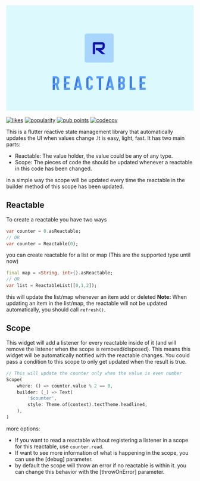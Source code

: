 ![logo](./assets/Name.jpg)

[![likes](https://badges.bar/reactable/likes)](https://pub.dev/packages/reactable) [![popularity](https://badges.bar/reactable/popularity)](https://pub.dev/packages/reactable) [![pub points](https://badges.bar/reactable/pub%20points)](https://pub.dev/packages/reactable) [![codecov](https://codecov.io/gh/SchabanBo/reactable/branch/master/graph/badge.svg?token=LxDyOPFg4o)](https://codecov.io/gh/SchabanBo/reactable)

This is a flutter reactive state management library that automatically updates the UI when values change .It is easy, light, fast.
It has two main parts:

- Reactable: The value holder, the value could be any of any type.
- Scope: The pieces of code the should be updated whenever a reactable in this code has been changed.

in a simple way the scope will be updated every time the reactable in the builder method of this scope has been updated.

## Reactable

To create a reactable you have two ways

```dart
var counter = 0.asReactable;
// OR
var counter = Reactable(0);
```

you can create reactable for a list or map (This are the supported type until now)

```dart
final map = <String, int>{}.asReactable;
// OR
var list = ReactableList([0,1,2]);
```

this will update the list/map whenever an item add or deleted
**Note:** When updating an item in the list/map, the reactable will not be updated automatically, you should call `refresh()`.

## Scope

This widget will add a listener for every reactable inside of it (and will remove the listener when the scope is removed/disposed).
This means this widget will be automatically notified with the reactable changes.
You could pass a condition to this scope to only get updated when the result is true.

```dart
// This will update the counter only when the value is even number
Scope(
    where: () => counter.value % 2 == 0,
    builder: (_) => Text(
        '$counter',
        style: Theme.of(context).textTheme.headline4,
    ),
)
```
more options:
- If you want to read a reactable without registering a listener in a scope for this reactable, use `counter.read`.
- If want to see more information of what is happening in the scope, you can use the [debug] parameter.
- by default the scope will throw an error if no reactable is within it. you can change this behavior with the [throwOnError] parameter.
